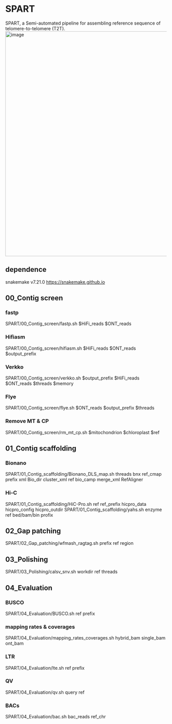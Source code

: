 # SPART
SPART, a Semi-automated pipeline for assembling reference sequence of telomere-to-telomere (T2T). 
<img width="703" alt="image" src="https://github.com/liushoucheng/SPART/assets/50602960/254b12f0-f3c7-4201-b9d2-f4a49876dd66">

## dependence 
snakemake v7.21.0 https://snakemake.github.io
## 00_Contig screen
### fastp
SPART/00_Contig_screen/fastp.sh $HiFi_reads $ONT_reads
### Hifiasm
SPART/00_Contig_screen/hifiasm.sh $HiFi_reads $ONT_reads $output_prefix
### Verkko
SPART/00_Contig_screen/verkko.sh $output_prefix $HiFi_reads $ONT_reads $threads $memory
### Flye
SPART/00_Contig_screen/flye.sh $ONT_reads $output_prefix $threads
### Remove MT & CP
SPART/00_Contig_screen/rm_mt_cp.sh $mitochondrion $chloroplast $ref
## 01_Contig scaffolding
### Bionano
SPART/01_Contig_scaffolding/Bionano_DLS_map.sh threads bnx ref_cmap prefix xml Bio_dir cluster_xml ref bio_camp merge_xml RefAligner
### Hi-C
SPART/01_Contig_scaffolding/HiC-Pro.sh ref ref_prefix hicpro_data hicpro_config hicpro_outdir
SPART/01_Contig_scaffolding/yahs.sh enzyme ref bed/bam/bin profix
## 02_Gap patching
SPART/02_Gap_patching/wfmash_ragtag.sh prefix ref region
## 03_Polishing
SPART/03_Polishing/calsv_snv.sh workdir ref threads
## 04_Evaluation
### BUSCO
SPART/04_Evaluation/BUSCO.sh ref prefix
### mapping rates & coverages
SPART/04_Evaluation/mapping_rates_coverages.sh hybrid_bam single_bam ont_bam
### LTR
SPART/04_Evaluation/lte.sh ref prefix
### QV
SPART/04_Evaluation/qv.sh query ref
### BACs
SPART/04_Evaluation/bac.sh bac_reads ref_chr
